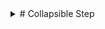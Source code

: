 <details>
  <summary>
  # Collapsible Step
  </summary>
  <p>Here you can put some content...</p>
  <p>... and anything else you want :)</p>
</details>
